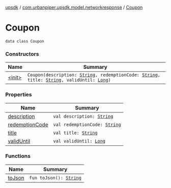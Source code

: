 [upsdk](../../index.md) / [com.urbanpiper.upsdk.model.networkresponse](../index.md) / [Coupon](./index.md)

# Coupon

`data class Coupon`

### Constructors

| Name | Summary |
|---|---|
| [&lt;init&gt;](-init-.md) | `Coupon(description: `[`String`](https://kotlinlang.org/api/latest/jvm/stdlib/kotlin/-string/index.html)`, redemptionCode: `[`String`](https://kotlinlang.org/api/latest/jvm/stdlib/kotlin/-string/index.html)`, title: `[`String`](https://kotlinlang.org/api/latest/jvm/stdlib/kotlin/-string/index.html)`, validUntil: `[`Long`](https://kotlinlang.org/api/latest/jvm/stdlib/kotlin/-long/index.html)`)` |

### Properties

| Name | Summary |
|---|---|
| [description](description.md) | `val description: `[`String`](https://kotlinlang.org/api/latest/jvm/stdlib/kotlin/-string/index.html) |
| [redemptionCode](redemption-code.md) | `val redemptionCode: `[`String`](https://kotlinlang.org/api/latest/jvm/stdlib/kotlin/-string/index.html) |
| [title](title.md) | `val title: `[`String`](https://kotlinlang.org/api/latest/jvm/stdlib/kotlin/-string/index.html) |
| [validUntil](valid-until.md) | `val validUntil: `[`Long`](https://kotlinlang.org/api/latest/jvm/stdlib/kotlin/-long/index.html) |

### Functions

| Name | Summary |
|---|---|
| [toJson](to-json.md) | `fun toJson(): `[`String`](https://kotlinlang.org/api/latest/jvm/stdlib/kotlin/-string/index.html) |
